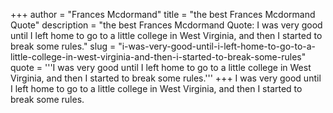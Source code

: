 +++
author = "Frances Mcdormand"
title = "the best Frances Mcdormand Quote"
description = "the best Frances Mcdormand Quote: I was very good until I left home to go to a little college in West Virginia, and then I started to break some rules."
slug = "i-was-very-good-until-i-left-home-to-go-to-a-little-college-in-west-virginia-and-then-i-started-to-break-some-rules"
quote = '''I was very good until I left home to go to a little college in West Virginia, and then I started to break some rules.'''
+++
I was very good until I left home to go to a little college in West Virginia, and then I started to break some rules.
